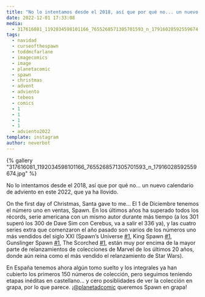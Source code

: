 ```yaml
---
title: "No lo intentamos desde el 2018, así que por qué no... un nuevo calendario de adviento en este 2022, que ya ha llovido"
date: 2022-12-01 17:33:08
media: 
  - 317616081_1192034598101166_7655268571305701593_n_17916028592559674.jpg
tags: 
  - navidad
  - curseofthespawn
  - toddmcfarlane
  - imagecomics
  - image
  - planetacomic
  - spawn
  - christmas
  - advent
  - adviento
  - tebeos
  - comics
  - 1
  - 1
  - 1
  - 1
  - adviento2022
template: instagram
author: neverbot
---
```


{% gallery "317616081_1192034598101166_7655268571305701593_n_17916028592559674.jpg" %}

No lo intentamos desde el 2018, así que por qué no... un nuevo calendario de adviento en este 2022, que ya ha llovido.

On the first day of Christmas, Santa gave to me... El 1 de Diciembre tenemos el número uno en ventas, Spawn. En los últimos años ha superado todos los récords, serie americana con un mismo autor durante más tiempo (a los 301 superó los 300 de Dave Sim con Cerebus, va a salir el 336 ya), y las cuatro series extra que comenzaron el año pasado son varios de los números uno más vendidos del siglo XXI (Spawn’s Universe [#1](/etiquetas/1), King Spawn [#1](/etiquetas/1), Gunslinger Spawn [#1](/etiquetas/1), The Scorched [#1](/etiquetas/1), están muy por encima de la mayor parte de relanzamientos de colecciones de Marvel de los últimos 20 años, donde aún reina como el más vendido el relanzamiento de Star Wars).

En España tenemos ahora algún tomo suelto y los integrales ya han cubierto los primeros 150 números de colección, pero seguimos teniendo etapas inéditas en castellano... y cero posiblidades de ver la colección en grapa, por lo que parece. ¡[@planetadcomic](https://instagram.com/planetadcomic) queremos Spawn en grapa!
